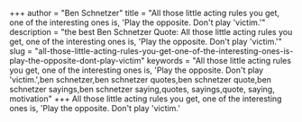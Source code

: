 +++
author = "Ben Schnetzer"
title = "All those little acting rules you get, one of the interesting ones is, 'Play the opposite. Don't play 'victim.'"
description = "the best Ben Schnetzer Quote: All those little acting rules you get, one of the interesting ones is, 'Play the opposite. Don't play 'victim.'"
slug = "all-those-little-acting-rules-you-get-one-of-the-interesting-ones-is-play-the-opposite-dont-play-victim"
keywords = "All those little acting rules you get, one of the interesting ones is, 'Play the opposite. Don't play 'victim.',ben schnetzer,ben schnetzer quotes,ben schnetzer quote,ben schnetzer sayings,ben schnetzer saying,quotes, sayings,quote, saying, motivation"
+++
All those little acting rules you get, one of the interesting ones is, 'Play the opposite. Don't play 'victim.'
